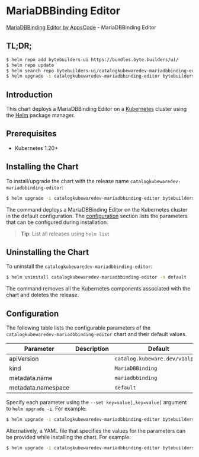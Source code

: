 # MariaDBBinding Editor

[MariaDBBinding Editor by AppsCode](https://byte.builders) - MariaDBBinding Editor

## TL;DR;

```bash
$ helm repo add bytebuilders-ui https://bundles.byte.builders/ui/
$ helm repo update
$ helm search repo bytebuilders-ui/catalogkubewaredev-mariadbbinding-editor --version=v0.4.18
$ helm upgrade -i catalogkubewaredev-mariadbbinding-editor bytebuilders-ui/catalogkubewaredev-mariadbbinding-editor -n default --create-namespace --version=v0.4.18
```

## Introduction

This chart deploys a MariaDBBinding Editor on a [Kubernetes](http://kubernetes.io) cluster using the [Helm](https://helm.sh) package manager.

## Prerequisites

- Kubernetes 1.20+

## Installing the Chart

To install/upgrade the chart with the release name `catalogkubewaredev-mariadbbinding-editor`:

```bash
$ helm upgrade -i catalogkubewaredev-mariadbbinding-editor bytebuilders-ui/catalogkubewaredev-mariadbbinding-editor -n default --create-namespace --version=v0.4.18
```

The command deploys a MariaDBBinding Editor on the Kubernetes cluster in the default configuration. The [configuration](#configuration) section lists the parameters that can be configured during installation.

> **Tip**: List all releases using `helm list`

## Uninstalling the Chart

To uninstall the `catalogkubewaredev-mariadbbinding-editor`:

```bash
$ helm uninstall catalogkubewaredev-mariadbbinding-editor -n default
```

The command removes all the Kubernetes components associated with the chart and deletes the release.

## Configuration

The following table lists the configurable parameters of the `catalogkubewaredev-mariadbbinding-editor` chart and their default values.

|     Parameter      | Description |                  Default                   |
|--------------------|-------------|--------------------------------------------|
| apiVersion         |             | <code>catalog.kubeware.dev/v1alpha1</code> |
| kind               |             | <code>MariaDBBinding</code>                |
| metadata.name      |             | <code>mariadbbinding</code>                |
| metadata.namespace |             | <code>default</code>                       |


Specify each parameter using the `--set key=value[,key=value]` argument to `helm upgrade -i`. For example:

```bash
$ helm upgrade -i catalogkubewaredev-mariadbbinding-editor bytebuilders-ui/catalogkubewaredev-mariadbbinding-editor -n default --create-namespace --version=v0.4.18 --set apiVersion=catalog.kubeware.dev/v1alpha1
```

Alternatively, a YAML file that specifies the values for the parameters can be provided while
installing the chart. For example:

```bash
$ helm upgrade -i catalogkubewaredev-mariadbbinding-editor bytebuilders-ui/catalogkubewaredev-mariadbbinding-editor -n default --create-namespace --version=v0.4.18 --values values.yaml
```
